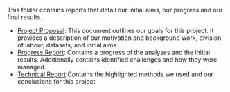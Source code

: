 
This folder contains reports that detail our initial aims, our progress and our final results.

- [Project Proposal](https://github.com/STAT540-UBC/Repo_team_Y0ung-parents_W2019/tree/master/docs/Project%20Proposal): This document outlines our goals for this project. It provides a description of our motivation and background work, division of labour, datasets, and initial aims.
- [Progress Report](https://github.com/STAT540-UBC/Repo_team_Y0ung-parents_W2019/tree/master/docs/Progress%20Report): Contains a progress of the analyses and the initial results. Additionally contains identified challenges and how they were managed.
- [Technical Report](https://github.com/STAT540-UBC/Repo_team_Y0ung-parents_W2019/blob/master/docs/Technical%20Report/Technical%20Report.md):Contains the highlighted methods we used and our conclusions for this project
